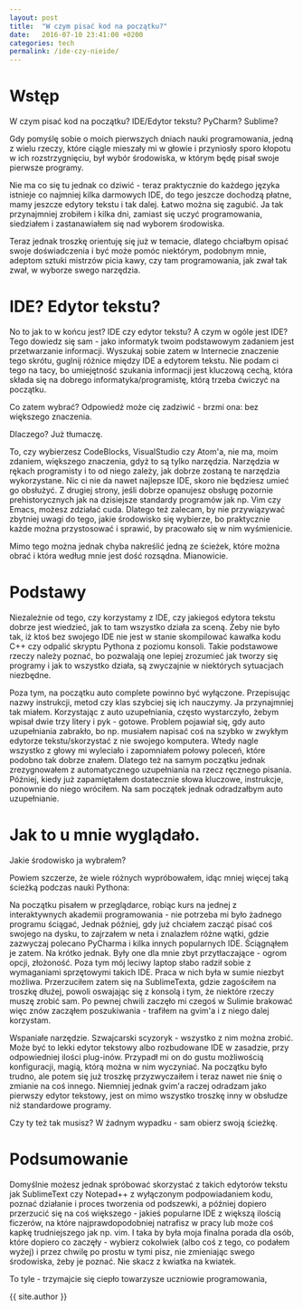 ```yaml
---
layout: post
title:  "W czym pisać kod na początku?"
date:   2016-07-10 23:41:00 +0200
categories: tech
permalink: /ide-czy-nieide/
---
```


# Wstęp

W czym pisać kod na początku? IDE/Edytor tekstu? PyCharm? Sublime?

Gdy pomyślę sobie o moich pierwszych dniach nauki programowania, jedną z wielu rzeczy, które ciągle mieszały mi w głowie i przyniosły sporo kłopotu w ich rozstrzygnięciu, był wybór środowiska, w którym będę pisał swoje pierwsze programy.

Nie ma co się tu jednak co dziwić - teraz praktycznie do każdego języka istnieje co najmniej kilka darmowych IDE, do tego jeszcze dochodzą płatne, mamy jeszcze edytory tekstu i tak dalej. Łatwo można się zagubić. Ja tak przynajmniej zrobiłem i kilka dni, zamiast się uczyć programowania, siedziałem i zastanawiałem się nad wyborem środowiska.

Teraz jednak troszkę orientuję się już w temacie, dlatego chciałbym opisać swoje doświadczenia i być może pomóc niektórym, podobnym mnie, adeptom sztuki mistrzów picia kawy, czy tam programowania, jak zwał tak zwał, w wyborze swego narzędzia.

# IDE? Edytor tekstu?

No to jak to w końcu jest? IDE czy edytor tekstu? A czym w ogóle jest IDE? Tego dowiedz się sam - jako informatyk twoim podstawowym zadaniem jest przetwarzanie informacji. Wyszukaj sobie zatem w Internecie znaczenie tego skrótu, guglnij różnice między IDE a edytorem tekstu. Nie podam ci tego na tacy, bo umiejętność szukania informacji jest kluczową cechą, która składa się na dobrego informatyka/programistę, którą trzeba ćwiczyć na początku.

Co zatem wybrać? Odpowiedź może cię zadziwić - brzmi ona: bez większego znaczenia.

Dlaczego? Już tłumaczę.

To, czy wybierzesz CodeBlocks, VisualStudio czy Atom'a, nie ma, moim zdaniem, większego znaczenia, gdyż to są tylko narzędzia. Narzędzia w rękach programisty i to od niego zależy, jak dobrze zostaną te narzędzia wykorzystane. Nic ci nie da nawet najlepsze IDE, skoro nie będziesz umieć go obsłużyć. Z drugiej strony, jeśli dobrze opanujesz obsługę pozornie prehistorycznych jak na dzisiejsze standardy programów jak np. Vim czy Emacs, możesz zdziałać cuda. Dlatego też zalecam, by nie przywiązywać zbytniej uwagi do tego, jakie środowisko się wybierze, bo praktycznie każde można przystosować i sprawić, by pracowało się w nim wyśmienicie.

Mimo tego można jednak chyba nakreślić jedną ze ścieżek, które można obrać i która według mnie jest dość rozsądna. Mianowicie.

# Podstawy

Niezależnie od tego, czy korzystamy z IDE, czy jakiegoś edytora tekstu dobrze jest wiedzieć, jak to tam wszystko działa za sceną. Żeby nie było tak, iż ktoś bez swojego IDE nie jest w stanie skompilować kawałka kodu C++ czy odpalić skryptu Pythona z poziomu konsoli. Takie podstawowe rzeczy należy poznać, bo pozwalają one lepiej zrozumieć jak tworzy się programy i jak to wszystko działa, są zwyczajnie w niektórych sytuacjach niezbędne.

Poza tym, na początku auto complete powinno być wyłączone. Przepisując nazwy instrukcji, metod czy klas szybciej się ich nauczymy. Ja przynajmniej tak miałem. Korzystając z auto uzupełniania, często wystarczyło, żebym wpisał dwie trzy litery i pyk - gotowe. Problem pojawiał się, gdy auto uzupełniania zabrakło, bo np. musiałem napisać coś na szybko w zwykłym edytorze tekstu/skorzystać z nie swojego komputera. Wtedy nagle wszystko z głowy mi wyleciało i zapomniałem połowy poleceń, które podobno tak dobrze znałem. Dlatego też na samym początku jednak zrezygnowałem z automatycznego uzupełniania na rzecz ręcznego pisania. Później, kiedy już zapamiętałem dostatecznie słowa kluczowe, instrukcje, ponownie do niego wróciłem. Na sam początek jednak odradzałbym auto uzupełnianie.

# Jak to u mnie wyglądało.

Jakie środowisko ja wybrałem?

Powiem szczerze, że wiele różnych wypróbowałem, idąc mniej więcej taką ścieżką podczas nauki Pythona:

Na początku pisałem w przeglądarce, robiąc kurs na jednej z interaktywnych akademii programowania - nie potrzeba mi było żadnego programu ściągać,
Jednak później, gdy już chciałem zacząć pisać coś swojego na dysku, to zajrzałem w neta i znalazłem różne wątki, gdzie zazwyczaj polecano PyCharma i kilka innych popularnych IDE. Ściągnąłem je zatem. Na krótko jednak. Były one dla mnie zbyt przytłaczające - ogrom opcji, złożoność. Poza tym mój leciwy laptop słabo radził sobie z wymaganiami sprzętowymi takich IDE. Praca w nich była w sumie niezbyt możliwa.
Przerzuciłem zatem się na SublimeTexta, gdzie zagościłem na troszkę dłużej, powoli oswajając się z konsolą i tym, że niektóre rzeczy muszę zrobić sam. Po pewnej chwili zaczęło mi czegoś w Sulimie brakować więc znów zacząłem poszukiwania - trafiłem na gvim'a i z niego dalej korzystam.

Wspaniałe narzędzie. Szwajcarski scyzoryk - wszystko z nim można zrobić. Może być to lekki edytor tekstowy albo rozbudowane IDE w zasadzie, przy odpowiedniej ilości plug-inów. Przypadł mi on do gustu możliwością konfiguracji, magią, którą można w nim wyczyniać. Na początku było trudno, ale potem się już troszkę przyzwyczaiłem i teraz nawet nie śnię o zmianie na coś innego. Niemniej jednak gvim'a raczej odradzam jako pierwszy edytor tekstowy, jest on mimo wszystko troszkę inny w obsłudze niż standardowe programy.

Czy ty też tak musisz? W żadnym wypadku - sam obierz swoją ścieżkę.

# Podsumowanie

Domyślnie możesz jednak spróbować skorzystać z takich edytorów tekstu jak SublimeText czy Notepad++ z wyłączonym podpowiadaniem kodu, poznać działanie i proces tworzenia od podszewki, a później dopiero przerzucić się na coś większego - jakieś popularne IDE z większą ilością ficzerów, na które najprawdopodobniej natrafisz w pracy lub może coś kapkę trudniejszego jak np. vim. I taka by była moja finalna porada dla osób, które dopiero co zaczęły - wybierz cokolwiek (albo coś z tego, co podałem wyżej) i przez chwilę po prostu w tymi pisz, nie zmieniając swego środowiska, żeby je poznać. Nie skacz z kwiatka na kwiatek.

To tyle - trzymajcie się ciepło towarzysze uczniowie programowania,

{{ site.author }}
